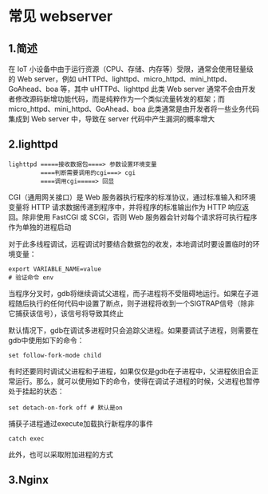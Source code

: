 # 常见 webserver

## 1.简述

在 IoT 小设备中由于运行资源（CPU、存储、内存等）受限，通常会使用轻量级的 Web server，例如 uHTTPd、lighttpd、micro_httpd、mini_httpd、GoAhead、boa 等，其中 uHTTPd、lighttpd 此类 Web server 通常不会由开发者修改源码新增功能代码，而是纯粹作为一个类似流量转发的框架；而 micro_httpd、mini_httpd、GoAhead、boa 此类通常是由开发者将一些业务代码集成到 Web server 中，导致在 server 代码中产生漏洞的概率增大



## 2.lighttpd

```
lighttpd =====接收数据包====> 参数设置环境变量
         ====判断需要调用的cgi===> cgi
         ====调用cgi=====> 回显
```

CGI（通用网关接口）是 Web 服务器执行程序的标准协议，通过标准输入和环境变量将 HTTP 请求数据传递到程序中，并将程序的标准输出作为 HTTP 响应返回。除非使用 FastCGI 或 SCGI，否则 Web 服务器会针对每个请求将可执行程序作为单独的进程启动

对于此多线程调试，远程调试时要结合数据包的收发，本地调试时要设置临时的环境变量：

```shell
export VARIABLE_NAME=value
# 验证命令 env
```

当程序分叉时，gdb将继续调试父进程，而子进程将不受阻碍地运行。如果在子进程随后执行的任何代码中设置了断点，则子进程将收到一个SIGTRAP信号（除非它捕获该信号），该信号将导致其终止

默认情况下，gdb在调试多进程时只会追踪父进程。如果要调试子进程，则需要在gdb中使用如下的命令：

```shell
set follow-fork-mode child
```

有时还要同时调试父进程和子进程，如果仅仅是gdb在子进程中，父进程依旧会正常运行。那么，就可以使用如下的命令，使得在调试子进程的时候，父进程也暂停处于挂起的状态：

```shell
set detach-on-fork off # 默认是on
```

捕获子进程通过execute加载执行新程序的事件

```shell
catch exec
```

此外，也可以采取附加进程的方式



## 3.Nginx

